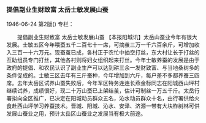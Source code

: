 ### 提倡副业生财致富  太岳士敏发展山蚕

1946-06-24
第2版()
专栏：

　　提倡副业生财致富
    太岳士敏发展山蚕
    【本报阳城讯】太岳山蚕业今年有很大发展。士敏五区今年喂蚕五千二百七十一席，可摘茧三万一千六百余斤，可增加收入三百一十六万元。现蚕茧已成，各村正于农忙中抽空打丝，东大村让长于打丝的互助组员专门打丝，其他各村则将妇女组织起来打丝。今年士敏养蚕的发展是由于政府的提倡、和农民认识了副业生产可以达到耕三余一发财致富、与当地桑树多的条件促成的。士敏三区去年有三斤蚕种，今年增加到六斤，每户差不多都养蚕三四席。去年太岳区试养山蚕失败后，今年军区特务连连长燕金标同志在阳城西山坪村继续试养，成绩很好，现二十万山蚕已上架结茧，估计可制丝一万五千斤。太岳行署拟向全区推广，已决定在阳城动员群众五名，沁水动员群众十名，由行署供给火食赴西山坪学习养蚕技术。晋城、阳城、沁水、安泽、济源一带有大块柞树林可供发展山蚕业之用，预计太岳区山蚕业之发展当有极大前途。
